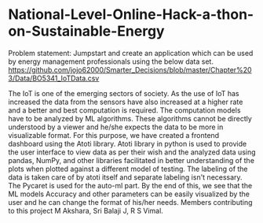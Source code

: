 # National-Level-Online-Hack-a-thon-on-Sustainable-Energy

Problem statement: Jumpstart and create an application which can be used by energy management professionals using the below data set.
https://github.com/jojo62000/Smarter_Decisions/blob/master/Chapter%203/Data/BO5341_IoTData.csv

The IoT is one of the emerging sectors of society. As the use of IoT has increased the data from the sensors have also increased at a higher rate and a better and best computation is required. The computation models have to be analyzed by ML algorithms. These algorithms cannot be directly understood by a viewer and he/she expects the data to be more in visualizable format. For this purpose, we have created a frontend dashboard using the Atoti library. Atoti library in python is used to provide the user interface to view data as per their wish and the analyzed data using pandas, NumPy, and other libraries facilitated in better understanding of the plots when plotted against a different model of testing. The labeling of the data is taken care of by atoti itself and separate labeling isn't necessary. The Pycaret is used for the auto-ml part. By the end of this, we see that the ML models Accuracy and other parameters can be easily visualized by the user and he can change the format of his/her needs. 
Members contributing to this project M Akshara, Sri Balaji J, R S Vimal. 
